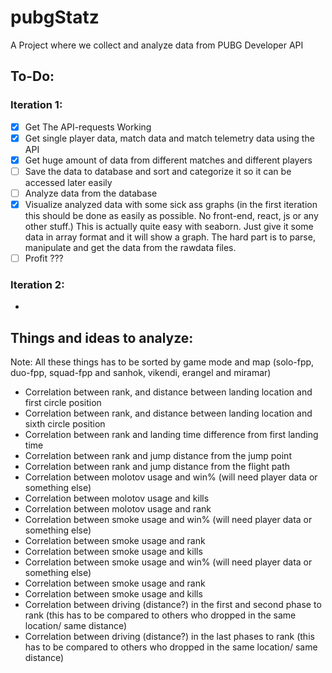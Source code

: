 # pubgStatz

A Project where we collect and analyze data from PUBG Developer API

## To-Do:
### Iteration 1: 
- [x] Get The API-requests Working
- [x] Get single player data, match data and match telemetry data using the API
- [x] Get huge amount of data from different matches and different players
- [ ] Save the data to database and sort and categorize it so it can be accessed later easily
- [ ] Analyze data from the database 
- [x] Visualize analyzed data with some sick ass graphs (in the first iteration this should be done as easily as possible. No front-end, react, js or any other stuff.) This is actually quite easy with seaborn. Just give it some data in array format and it will show a graph. The hard part is to parse, manipulate  and get the data from the rawdata files.
- [ ] Profit ???

### Iteration 2: 
-




## Things and ideas to analyze:
Note: All these things has to be sorted by game mode and map (solo-fpp, duo-fpp, squad-fpp and sanhok, vikendi, erangel and miramar) 
* Correlation between rank, and distance between landing location and first circle position
* Correlation between rank, and distance between landing location and sixth circle position
* Correlation between rank and landing time difference from first landing time
* Correlation between rank and jump distance from the jump point
* Correlation between rank and jump distance from the flight path
* Correlation between molotov usage and win% (will need player data or something else)
* Correlation between molotov usage and kills
* Correlation between molotov usage and rank
* Correlation between smoke usage and win% (will need player data or something else)
* Correlation between smoke usage and rank
* Correlation between smoke usage and kills
* Correlation between smoke usage and win% (will need player data or something else)
* Correlation between smoke usage and rank
* Correlation between smoke usage and kills
* Correlation between driving (distance?) in the first and second phase to rank (this has to be compared to others who dropped in the same location/ same distance)
* Correlation between driving (distance?) in the last phases to rank (this has to be compared to others who dropped in the same location/ same distance)



